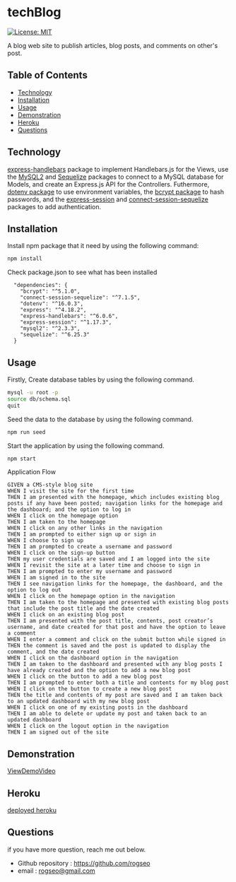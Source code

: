 # techBlog
[![License: MIT](https://img.shields.io/badge/License-MIT-yellow.svg)](https://opensource.org/licenses/MIT)

A blog web site to publish articles, blog posts, and comments on other's post.

## Table of Contents
- [Technology](#technology)
- [Installation](#installation)
- [Usage](#usage)
- [Demonstration](#demonstration)
- [Heroku](#heroku)
- [Questions](#questions)

## Technology
[express-handlebars](https://www.npmjs.com/package/express-handlebars) package to implement Handlebars.js for the Views, use the [MySQL2](https://www.npmjs.com/package/mysql2) and [Sequelize](https://www.npmjs.com/package/sequelize) packages to connect to a MySQL database for Models, and create an Express.js API for the Controllers.
Futhermore, [dotenv package](https://www.npmjs.com/package/dotenv) to use environment variables, the [bcrypt package](https://www.npmjs.com/package/bcrypt) to hash passwords, and the [express-session](https://www.npmjs.com/package/express-session) and [connect-session-sequelize](https://www.npmjs.com/package/connect-session-sequelize) packages to add authentication.

## Installation
Install npm package that it need by using the following command:
```bash
npm install
```
Check package.json to see what has been installed
```
  "dependencies": {
    "bcrypt": "^5.1.0",
    "connect-session-sequelize": "^7.1.5",
    "dotenv": "^16.0.3",
    "express": "^4.18.2",
    "express-handlebars": "^6.0.6",
    "express-session": "^1.17.3",
    "mysql2": "^2.3.3",
    "sequelize": "^6.25.3"
  }
```

## Usage

Firstly, Create database tables by using the following command.
```zsh
mysql -u root -p  
source db/schema.sql
quit
```
Seed the data to the database by using the following command.
```zsh
npm run seed
```
Start the application by using the following command.
```zsh
npm start
```
Application Flow
```
GIVEN a CMS-style blog site
WHEN I visit the site for the first time
THEN I am presented with the homepage, which includes existing blog posts if any have been posted; navigation links for the homepage and the dashboard; and the option to log in
WHEN I click on the homepage option
THEN I am taken to the homepage
WHEN I click on any other links in the navigation
THEN I am prompted to either sign up or sign in
WHEN I choose to sign up
THEN I am prompted to create a username and password
WHEN I click on the sign-up button
THEN my user credentials are saved and I am logged into the site
WHEN I revisit the site at a later time and choose to sign in
THEN I am prompted to enter my username and password
WHEN I am signed in to the site
THEN I see navigation links for the homepage, the dashboard, and the option to log out
WHEN I click on the homepage option in the navigation
THEN I am taken to the homepage and presented with existing blog posts that include the post title and the date created
WHEN I click on an existing blog post
THEN I am presented with the post title, contents, post creator’s username, and date created for that post and have the option to leave a comment
WHEN I enter a comment and click on the submit button while signed in
THEN the comment is saved and the post is updated to display the comment, and the date created
WHEN I click on the dashboard option in the navigation
THEN I am taken to the dashboard and presented with any blog posts I have already created and the option to add a new blog post
WHEN I click on the button to add a new blog post
THEN I am prompted to enter both a title and contents for my blog post
WHEN I click on the button to create a new blog post
THEN the title and contents of my post are saved and I am taken back to an updated dashboard with my new blog post
WHEN I click on one of my existing posts in the dashboard
THEN I am able to delete or update my post and taken back to an updated dashboard
WHEN I click on the logout option in the navigation
THEN I am signed out of the site
```


## Demonstration
[ViewDemoVideo](https://watch.screencastify.com/v/Cr3hHx2Q5x5ykmhKmfgU)

## Heroku
[deployed heroku](https://tech-blogg-story.herokuapp.com/)

## Questions
if you have more question, reach me out below.
* Github repository : https://github.com/rogseo
* email : rogseo@gmail.com


